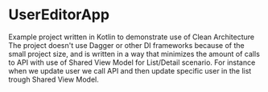 # UserEditorApp
Example project written in Kotlin to demonstrate use of Clean Architecture
The project doesn't use Dagger or other DI frameworks because of the small project size, and is written in a way that
minimizes the amount of calls to API with use of Shared View Model for List/Detail scenario.
For instance when we update user we call API and then update specific user in the list trough Shared View Model.

